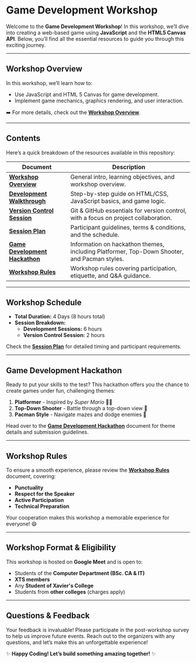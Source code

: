 # Game Development Workshop

Welcome to the **Game Development Workshop**! In this workshop, we’ll dive into creating a web-based game using **JavaScript** and the **HTML5 Canvas API**. Below, you’ll find all the essential resources to guide you through this exciting journey.

---

## Workshop Overview

In this workshop, we’ll learn how to:
- Use JavaScript and HTML 5 Canvas for game development.
- Implement game mechanics, graphics rendering, and user interaction.
  
➡️ For more details, check out the **[Workshop Overview](./Workshop_Overview.md)**.

---

## Contents

Here’s a quick breakdown of the resources available in this repository:

| Document                                                             | Description                                                                                 |
| -------------------------------------------------------------------- | ------------------------------------------------------------------------------------------- |
| **[Workshop Overview](./Workshop_Overview.md)**                      | General intro, learning objectives, and workshop overview.                                  |
| **[Development Walkthrough](./Workshop_Development_Walkthrough.md)** | Step-by-step guide on HTML/CSS, JavaScript basics, and game logic.                          |
| **[Version Control Session](./Version_Control_Session.md)**          | Git & GitHub essentials for version control, with a focus on project collaboration.         |
| **[Session Plan](./Session_Plan.md)**                                | Participant guidelines, terms & conditions, and the schedule.                               |
| **[Game Development Hackathon](./Game_Dev_Hackathon.md)**            | Information on hackathon themes, including Platformer, Top-Down Shooter, and Pacman styles. |
| **[Workshop Rules](./Workshop_Rules.md)**                            | Workshop rules covering participation, etiquette, and Q&A guidance.                         |

---

## Workshop Schedule

- **Total Duration:** 4 Days (8 hours total)
- **Session Breakdown:**
  - **Development Sessions:** 6 hours
  - **Version Control Session:** 2 hours
  
Check the **[Session Plan](./Session_Plan.md)** for detailed timing and participant requirements.

---

## Game Development Hackathon

Ready to put your skills to the test? This hackathon offers you the chance to create games under fun, challenging themes:
1. **Platformer** - Inspired by *Super Mario* 🏃‍♂️
2. **Top-Down Shooter** - Battle through a top-down view 🔫
3. **Pacman Style** - Navigate mazes and dodge enemies 👾

Head over to the **[Game Development Hackathon](./Game_Dev_Hackathon.md)** document for theme details and submission guidelines.

---

## Workshop Rules

To ensure a smooth experience, please review the **[Workshop Rules](./Workshop_Rules.md)** document, covering:
- **Punctuality**
- **Respect for the Speaker**
- **Active Participation**
- **Technical Preparation**

Your cooperation makes this workshop a memorable experience for everyone! 😄

---

## Workshop Format & Eligibility

This workshop is hosted on **Google Meet** and is open to:
- Students of the **Computer Department (BSc. CA & IT)**
- **XTS members**
- Any **Student of Xavier's College**
- Students from **other colleges** (charges apply)

---

## Questions & Feedback

Your feedback is invaluable! Please participate in the post-workshop survey to help us improve future events. Reach out to the organizers with any questions, and let’s make this an unforgettable experience! 

✨ **Happy Coding! Let’s build something amazing together!** ✨
